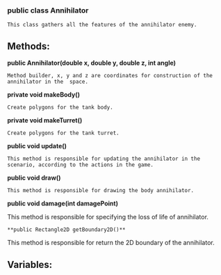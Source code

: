 ### public class Annihilator
```This class gathers all the features of the annihilator enemy.```

## Methods:

**public Annihilator(double x, double y, double z, int angle)**

```Method builder, x, y and z are coordinates for construction of the annihilator in the  space.```


**private void makeBody()**

```Create polygons for the tank body.```


**private void makeTurret()**

```Create polygons for the tank turret.```


**public void update()**

```This method is responsible for updating the annihilator in the scenario, according to the actions in the game.```

**public void draw()**

```This method is responsible for drawing the body annihilator.```


**public void damage(int damagePoint)**

This method is responsible for specifying the loss of life of annihilator.


```**public Rectangle2D getBoundary2D()**```

This method is responsible for return the 2D boundary of the annihilator.

## Variables:


